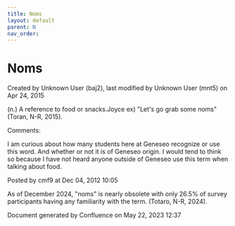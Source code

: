 ```yaml
---
title: Noms
layout: default
parent: N
nav_order:
---
```


# Noms

Created by  Unknown User (baj2), last modified by  Unknown User (mnt5) on Apr 24, 2015

(n.) A reference to food or snacks.Joyce ex) &quot;Let's go grab some noms&quot; (Toran, N-R, 2015).

Comments:

I am curious about how many students here at Geneseo recognize or use this word. And whether or not it is of Geneseo origin. I would tend to think so because I have not heard anyone outside of Geneseo use this term when talking about food.

Posted by cmf9 at Dec 04, 2012 10:05

As of December 2024, "noms" is nearly obsolete with only 26.5% of survey participants having any familiarity with the term. (Totaro, N-R, 2024).

Document generated by Confluence on May 22, 2023 12:37


